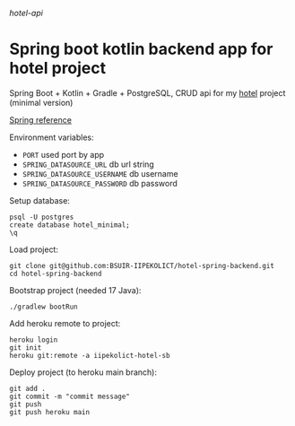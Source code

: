 *hotel-api*
# Spring boot kotlin backend app for hotel project

Spring Boot + Kotlin + Gradle + PostgreSQL, CRUD api for my [hotel](https://github.com/BSUIR-IIPEKOLICT/hotel) project (minimal version)

[Spring reference](HELP.md)

Environment variables:
- `PORT` used port by app
- `SPRING_DATASOURCE_URL` db url string
- `SPRING_DATASOURCE_USERNAME` db username
- `SPRING_DATASOURCE_PASSWORD` db password

Setup database:
```shell
psql -U postgres
create database hotel_minimal;
\q
```

Load project:
```shell
git clone git@github.com:BSUIR-IIPEKOLICT/hotel-spring-backend.git
cd hotel-spring-backend
```

Bootstrap project (needed 17 Java):
```shell
./gradlew bootRun
```

Add heroku remote to project:
```shell
heroku login
git init
heroku git:remote -a iipekolict-hotel-sb
```

Deploy project (to heroku main branch):
```shell
git add .
git commit -m "commit message"
git push
git push heroku main
```
